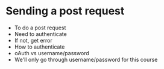 # Sending a post request

- To do a post request
- Need to authenticate
- If not, get error
- How to authenticate
- oAuth vs username/password
- We'll only go through username/password for this course